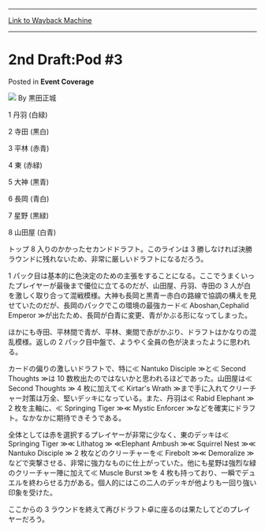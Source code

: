
---
[Link to Wayback Machine](https://web.archive.org/web/20220121034213/https://magic.wizards.com/en/articles/archive/event-coverage/2nd-draftpod-3-2000-01-01)

[_metadata_:author]:- "黒田正城"
[_metadata_:description]:- "1 丹羽 (白緑) 2 寺田 (黒白) 3 平林 (赤青) 4 東 (赤緑) 5 大神 (黒青) 6 長岡 (青白) 7 星野 (黒緑) 8 山田屋 (白青) トップ 8 入りのかかったセカンドドラフト。このラインは 3 勝しなければ決勝ラウンドに残れないため、非常に厳しいドラフトになるだろう。 1 パック目は基本的に色決定のための主張をすることになる。ここでうまくいったプレイヤーが最後まで優位に立てるのだが、山田屋、丹羽、寺田の 3 人が白を激しく取り合って混戦模様。大神も長岡と黒青ー赤白の路線で協調の構えを見せていたのだが、長岡のパックでこの環境の最強カード≪ Aboshan,Cephalid Emperor ≫が出たため、長岡が白青に変更、青がかぶる形になってしまった。"
[_metadata_:generator]:- "Drupal 7 (http://drupal.org)"
[_metadata_:node]:- "742811"
[_metadata_:publish_date]:- "2000-01-01"
[_metadata_:source]:- "div-main-content"
[_metadata_:title]:- "2nd Draft:Pod #3"
[_metadata_:wayback_capture_timestamp]:- "2022-01-21 03:42:13"
[_metadata_:wayback_raw_url]:- "https://web.archive.org/web/20220121034213id_/https://magic.wizards.com/en/articles/archive/event-coverage/2nd-draftpod-3-2000-01-01"
[_metadata_:wayback_url]:- "https://magic.wizards.com/en/articles/archive/event-coverage/2nd-draftpod-3-2000-01-01"
---


2nd Draft:Pod #3
================



 Posted in **Event Coverage**







![](https://media.magic.wizards.com/styles/auth_small/public/generic-avatar-150_228.png)
By 黒田正城











1 丹羽 (白緑)  

2 寺田 (黒白)  

3 平林 (赤青)  

4 東 (赤緑)  

5 大神 (黒青)  

6 長岡 (青白)  

7 星野 (黒緑)  

8 山田屋 (白青)


トップ 8 入りのかかったセカンドドラフト。このラインは 3 勝しなければ決勝ラウンドに残れないため、非常に厳しいドラフトになるだろう。  

1 パック目は基本的に色決定のための主張をすることになる。ここでうまくいったプレイヤーが最後まで優位に立てるのだが、山田屋、丹羽、寺田の 3 人が白を激しく取り合って混戦模様。大神も長岡と黒青ー赤白の路線で協調の構えを見せていたのだが、長岡のパックでこの環境の最強カード≪ Aboshan,Cephalid Emperor ≫が出たため、長岡が白青に変更、青がかぶる形になってしまった。  

ほかにも寺田、平林間で青が、平林、東間で赤がかぶり、ドラフトはかなりの混乱模様。返しの 2 パック目中盤で、ようやく全員の色が決まったように思われる。


カードの偏りの激しいドラフトで、特に≪ Nantuko Disciple ≫と≪ Second Thoughts ≫は 10 数枚出たのではないかと思われるほどであった。山田屋は≪ Second Thoughts ≫ 4 枚に加えて≪ Kirtar's Wrath ≫まで手に入れてクリーチャー対策は万全、堅いデッキになっている。また、丹羽は≪ Rabid Elephant ≫ 2 枚を主軸に、≪ Springing Tiger ≫≪ Mystic Enforcer ≫などを確実にドラフト。なかなかに期待できそうである。


全体としては赤を選択するプレイヤーが非常に少なく、東のデッキは≪ Springing Tiger ≫≪ Lithatog ≫ ≪Elephant Ambush ≫≪ Squirrel Nest ≫≪ Nantuko Disciple ≫ 2 枚などのクリーチャーを≪ Firebolt ≫≪ Demoralize ≫などで突撃させる、非常に強力なものに仕上がっていた。他にも星野は強烈な緑のクリーチャー陣に加えて≪ Muscle Burst ≫を 4 枚も持っており、一瞬でデュエルを終わらせる力がある。個人的にはこの二人のデッキが他よりも一回り強い印象を受けた。


ここからの 3 ラウンドを終えて再びドラフト卓に座るのは果たしてどのプレイヤーだろう。







